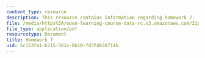 ```yaml
---
content_type: resource
description: This resource contains information regarding homework 7.
file: /media/https%3A/open-learning-course-data-rc.s3.amazonaws.com/21g-412-texts-topics-and-times-in-german-literature-fall-2009/5c153fa1b715561c8b10fd3f4b30714b_MIT21G_412F09_hw07.pdf
file_type: application/pdf
resourcetype: Document
title: Homework 7
uid: 5c153fa1-b715-561c-8b10-fd3f4b30714b
---
```

